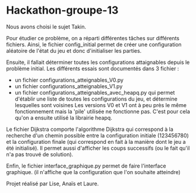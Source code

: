 # Hackathon-groupe-13


Nous avons choisi le sujet Takin.



Pour étudier ce problème, on a réparti différentes tâches sur différents fichiers.
Ainsi, le fichier config_initial permet de créer une configuration aléatoire de l'état du jeu et donc d'initialiser les parties.

Ensuite, il fallait déterminer toutes les configurations attaignables depuis le problème initial. Les différents essais sont documentés dans 3 fichier :
 - un fichier configurations_atteignables_V0.py 
 - un fichier configurations_atteignables_V1.py
 - un fichier configurations_atteignables_avec_heapq.py qui permet d'établir une liste de toutes les configurations du jeu, et détermine lesquelles sont voisines
Les versions V0 et V1 ont à peu près le même fonctionnement mais la 'pile' utilisée ne fonctionne pas. C'est pour cela qu'on a ensuite utilisé la librairie heapq.

Le fichier Dijkstra comporte l'algorithme Dijkstra qui correspond à la recherche d'un chemin possible entre la configuration initiale (123456780) et la configuration finale (qui correspond en fait à la manière dont le jeu a été initialisé). Il permet aussi d'afficher les coups successifs (ou le fait qu'il n'a pas trouvé de solution).

Enfin, le fichier interface_graphique.py permet de faire l'interface graphique. (il n'affiche que la configuration que l'on souhaite atteindre)




Projet réalisé par Lise, Anaïs et Laure.


```python

```
